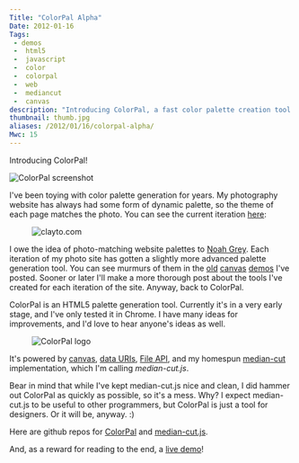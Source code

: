 ```yaml
---
Title: "ColorPal Alpha"
Date: 2012-01-16
Tags:
 - demos
 -  html5
 -  javascript
 -  color
 -  colorpal
 -  web
 -  mediancut
 -  canvas
description: "Introducing ColorPal, a fast color palette creation tool."
thumbnail: thumb.jpg
aliases: /2012/01/16/colorpal-alpha/
Mwc: 15
---
```


Introducing ColorPal!

![ColorPal screenshot](ss.png)

I've been toying with color palette generation for years. My photography website has always had some form of dynamic palette, so the theme of each page matches the photo. You can see the current iteration [here](http://clayto.com/):

<figure><img src="tarsi.png" alt="clayto.com" title="My photo, 'Tarsi', at clayto.com" /></figure>

I owe the idea of photo-matching website palettes to [Noah Grey](http://noahgrey.com). Each iteration of my photo site has gotten a slightly more advanced palette generation tool. You can see murmurs of them in the [old](/2011/11/16/html5-canvas-eyedropper/) [canvas](/2011/11/16/html5-canvas-area-selection-averaging/) [demos](/2011/11/17/html5-tool-for-creating-color-palettes-from-an-image/) I've posted. Sooner or later I'll make a more thorough post about the tools I've created for each iteration of the site. Anyway, back to ColorPal.

ColorPal is an HTML5 palette generation tool. Currently it's in a very early stage, and I've only tested it in Chrome. I have many ideas for improvements, and I'd love to hear anyone's ideas as well.

<figure>
    <img src="colorpal_logo.png" alt="ColorPal logo"/>
</figure>

It's powered by [canvas](http://en.wikipedia.org/wiki/Canvas_element), [data URIs](https://developer.mozilla.org/en/data_URIs), [File API](http://dev.w3.org/2006/webapi/FileAPI/), and my homespun [median-cut](http://en.wikipedia.org/wiki/Median_cut) implementation, which I'm calling _median-cut.js_.

Bear in mind that while I've kept median-cut.js nice and clean, I did hammer out ColorPal as quickly as possible, so it's a mess. Why? I expect median-cut.js to be useful to other programmers, but ColorPal is just a tool for designers. Or it will be, anyway. :)

Here are github repos for [ColorPal](https://github.com/mwcz/ColorPal) and [median-cut.js](https://github.com/mwcz/median-cut-js).

And, as a reward for reading to the end, a [live demo](/projects/colorpal/)!

